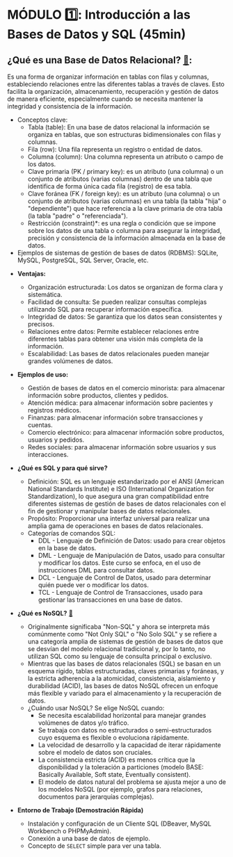 # MÓDULO :one:: Introducción a las Bases de Datos y SQL (45min)

## ¿Qué es una Base de Datos Relacional? [🔗](https://www.oracle.com/lad/database/what-is-a-relational-database/):  
Es una forma de organizar información en tablas con filas y columnas, estableciendo relaciones entre las diferentes tablas a través de claves. Esto facilita la organización, almacenamiento, recuperación y gestión de datos de manera eficiente, especialmente cuando se necesita mantener la integridad y consistencia de la información. 
  + Conceptos clave:
    + Tabla (table): En una base de datos relacional la información se organiza en tablas, que son estructuras bidimensionales con filas y columnas. 
    + Fila (row): Una fila representa un registro o entidad de datos.
    + Columna (column): Una columna representa un atributo o campo de los datos.
    + Clave primaria (PK / primary key): es un atributo (una columna) o un conjunto de atributos (varias columnas) dentro de una tabla que identifica de forma única cada fila (registro) de esa tabla.
    + Clave foránea (FK / foreign key): es un atributo (una columna) o un conjunto de atributos (varias columnas) en una tabla (la tabla "hija" o "dependiente") que hace referencia a la clave primaria de otra tabla (la tabla "padre" o "referenciada").
    + Restricción (constraint)*: es una regla o condición que se impone sobre los datos de una tabla o columna para asegurar la integridad, precisión y consistencia de la información almacenada en la base de datos.
  + Ejemplos de sistemas de gestión de bases de datos (RDBMS): SQLite, MySQL, PostgreSQL, SQL Server, Oracle, etc.

- **Ventajas:**
  + Organización estructurada: Los datos se organizan de forma clara y sistemática.
  + Facilidad de consulta: Se pueden realizar consultas complejas utilizando SQL para recuperar información específica.
  + Integridad de datos: Se garantiza que los datos sean consistentes y precisos.
  + Relaciones entre datos: Permite establecer relaciones entre diferentes tablas para obtener una visión más completa de la información.
  + Escalabilidad: Las bases de datos relacionales pueden manejar grandes volúmenes de datos.

- **Ejemplos de uso:**
  + Gestión de bases de datos en el comercio minorista: para almacenar información sobre productos, clientes y pedidos.
  + Atención médica: para almacenar información sobre pacientes y registros médicos.
  + Finanzas: para almacenar información sobre transacciones y cuentas.
  + Comercio electrónico: para almacenar información sobre productos, usuarios y pedidos.
  + Redes sociales: para almacenar información sobre usuarios y sus interacciones.

- **¿Qué es SQL y para qué sirve?**
  + Definición: SQL es un lenguaje estandarizado por el ANSI (American National Standards Institute) e ISO (International Organization for Standardization), lo que asegura una gran compatibilidad entre diferentes sistemas de gestión de bases de datos relacionales con el fin de gestionar y manipular bases de datos relacionales.
  + Propósito: Proporcionar una interfaz universal para realizar una amplia gama de operaciones en bases de datos relacionales.
  + Categorías de comandos SQL:
    + DDL - Lenguaje de Definición de Datos: usado para crear objetos en la base de datos.
    + DML - Lenguaje de Manipulación de Datos, usado para consultar y modificar los datos. Este curso se enfoca, en el uso de instrucciones DML para consultar datos.
    + DCL - Lenguaje de Control de Datos, usado para determinar quién puede ver o modificar los datos.
    + TCL - Lenguaje de Control de Transacciones, usado para gestionar las transacciones en una base de datos.
   
- **¿Qué es NoSQL?** [🔗](https://www.oracle.com/lad/database/nosql/what-is-nosql/)
  + Originalmente significaba "Non-SQL" y ahora se interpreta más comúnmente como "Not Only SQL" o "No Solo SQL" y se refiere a una categoría amplia de sistemas de gestión de bases de datos que se desvían del modelo relacional tradicional y, por lo tanto, no utilizan SQL como su lenguaje de consulta principal o exclusivo.
  + Mientras que las bases de datos relacionales (SQL) se basan en un esquema rígido, tablas estructuradas, claves primarias y foráneas, y la estricta adherencia a la atomicidad, consistencia, aislamiento y durabilidad (ACID), las bases de datos NoSQL ofrecen un enfoque más flexible y variado para el almacenamiento y la recuperación de datos.
  + ¿Cuándo usar NoSQL? Se elige NoSQL cuando:
    + Se necesita escalabilidad horizontal para manejar grandes volúmenes de datos y/o tráfico.
    + Se trabaja con datos no estructurados o semi-estructurados cuyo esquema es flexible o evoluciona rápidamente.
    + La velocidad de desarrollo y la capacidad de iterar rápidamente sobre el modelo de datos son cruciales.
    + La consistencia estricta (ACID) es menos crítica que la disponibilidad y la toleración a particiones (modelo BASE: Basically Available, Soft state, Eventually consistent).
    + El modelo de datos natural del problema se ajusta mejor a uno de los modelos NoSQL (por ejemplo, grafos para relaciones, documentos para jerarquías complejas).

- **Entorno de Trabajo (Demostración Rápida)**
  + Instalación y configuración de un Cliente SQL (DBeaver, MySQL Workbench o PHPMyAdmin).
  + Conexión a una base de datos de ejemplo.
  + Concepto de `SELECT` simple para ver una tabla.
